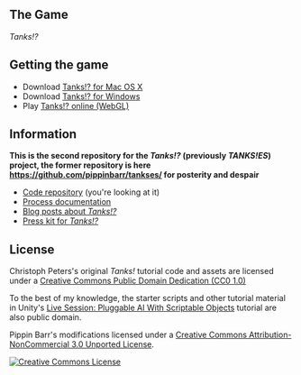 ## The Game

_Tanks!?_

## Getting the game

* Download [Tanks!? for Mac OS X](https://github.com/pippinbarr/tanks-exclamation-mark-question-mark/releases/download/v1.0/tanks-exclamation-mark-question-mark-mac.zip)
* Download [Tanks!? for Windows](https://github.com/pippinbarr/tanks-exclamation-mark-question-mark/releases/download/v1.0/tanks-exclamation-mark-question-mark-windows.zip)
* Play [Tanks!? online (WebGL)](https://www.pippinbarr.com/games/tanks-exclamation-mark-question-mark/)



## Information

__This is the second repository for the _Tanks!?_ (previously _TANKS!ES_) project, the former repository is here https://github.com/pippinbarr/tankses/ for posterity and despair__

* [Code repository](https://github.com/pippinbarr/tanks-exclamation-mark-question-mark/) (you're looking at it)
* [Process documentation](https://github.com/pippinbarr/tanks-exclamation-mark-question-mark/wiki)
* [Blog posts about _Tanks!?_](http://www.pippinbarr.com/search.html?q=tankses)
* [Press kit for _Tanks!?_](https://github.com/pippinbarr/tanks-exclamation-mark-question-mark/tree/master/press)

## License

Christoph Peters's original _Tanks!_ tutorial code and assets are licensed under a [Creative Commons Public Domain Dedication (CC0 1.0)](https://creativecommons.org/publicdomain/zero/1.0/)

To the best of my knowledge, the starter scripts and other tutorial material in Unity's [Live Session: Pluggable AI With Scriptable Objects](https://unity3d.com/learn/tutorials/topics/navigation/intro-and-session-goals?playlist=17105) tutorial are also public domain.

Pippin Barr's modifications licensed under a [Creative Commons Attribution-NonCommercial 3.0 Unported License](http://creativecommons.org/licenses/by-nc/3.0/).

<a rel="license" href="http://creativecommons.org/licenses/by-nc/3.0/"><img alt="Creative Commons License" style="border-width:0" src="https://i.creativecommons.org/l/by-nc/3.0/88x31.png" /></a>
